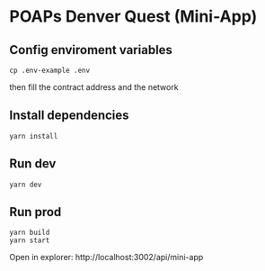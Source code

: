 # POAPs Denver Quest (Mini-App)

## Config enviroment variables
```shell
cp .env-example .env
```
then fill the contract address and the network

## Install dependencies
```shell
yarn install
```

## Run dev
```shell
yarn dev
```

## Run prod
```shell
yarn build
yarn start
```

Open in explorer: http://localhost:3002/api/mini-app